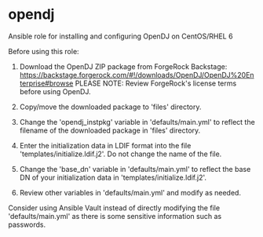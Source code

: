# opendj
Ansible role for installing and configuring OpenDJ on CentOS/RHEL 6

Before using this role:

1) Download the OpenDJ ZIP package from ForgeRock Backstage: https://backstage.forgerock.com/#!/downloads/OpenDJ/OpenDJ%20Enterprise#browse
PLEASE NOTE: Review ForgeRock's license terms before using OpenDJ.

2) Copy/move the downloaded package to 'files' directory.

3) Change the 'opendj_instpkg' variable in 'defaults/main.yml' to reflect the filename of the downloaded package in 'files' directory.

4) Enter the initialization data in LDIF format into the file 'templates/initialize.ldif.j2'. Do not change the name of the file.

5) Change the 'base_dn' variable in 'defaults/main.yml' to reflect the base DN of your initialization data in 'templates/initialize.ldif.j2'.

6) Review other variables in 'defaults/main.yml' and modify as needed.

Consider using Ansible Vault instead of directly modifying the file 'defaults/main.yml' as there is some sensitive information such as passwords.


